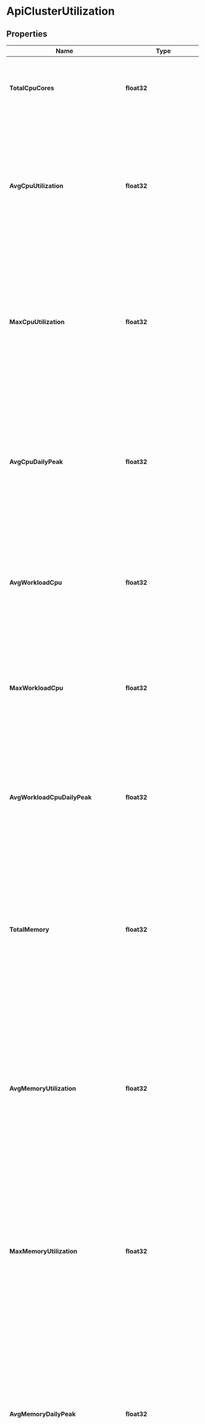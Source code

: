 # ApiClusterUtilization

## Properties
Name | Type | Description | Notes
------------ | ------------- | ------------- | -------------
**TotalCpuCores** | **float32** | Average number of CPU cores available in the cluster during the report window. | [optional] [default to null]
**AvgCpuUtilization** | **float32** | Average CPU consumption for the entire cluster during the report window. This includes consumption by user workloads in YARN and Impala, as well as consumption by all services running in the cluster. | [optional] [default to null]
**MaxCpuUtilization** | **float32** | Maximum CPU consumption for the entire cluster during the report window. This includes consumption by user workloads in YARN and Impala, as well as consumption by all services running in the cluster. | [optional] [default to null]
**AvgCpuDailyPeak** | **float32** | Average daily peak CPU consumption for the entire cluster during the report window. This includes consumption by user workloads in YARN and Impala, as well as consumption by all services running in the cluster. | [optional] [default to null]
**AvgWorkloadCpu** | **float32** | Average CPU consumption by workloads that ran on the cluster during the report window. This includes consumption by user workloads in YARN and Impala. | [optional] [default to null]
**MaxWorkloadCpu** | **float32** | Maximum CPU consumption by workloads that ran on the cluster during the report window. This includes consumption by user workloads in YARN and Impala. | [optional] [default to null]
**AvgWorkloadCpuDailyPeak** | **float32** | Average daily peak CPU consumption by workloads that ran on the cluster during the report window. This includes consumption by user workloads in YARN and Impala. | [optional] [default to null]
**TotalMemory** | **float32** | Average physical memory (in bytes) available in the cluster during the report window. This includes consumption by user workloads in YARN and Impala, as well as consumption by all services running in the cluster. | [optional] [default to null]
**AvgMemoryUtilization** | **float32** | Average memory consumption (as percentage of total memory) for the entire cluster during the report window. This includes consumption by user workloads in YARN and Impala, as well as consumption by all services running in the cluster. | [optional] [default to null]
**MaxMemoryUtilization** | **float32** | Maximum memory consumption (as percentage of total memory) for the entire cluster during the report window. This includes consumption by user workloads in YARN and Impala, as well as consumption by all services running in the cluster. | [optional] [default to null]
**AvgMemoryDailyPeak** | **float32** | Average daily peak memory consumption (as percentage of total memory) for the entire cluster during the report window. This includes consumption by user workloads in YARN and Impala, as well as consumption by all services running in the cluster. | [optional] [default to null]
**AvgWorkloadMemory** | **float32** | Average memory consumption (as percentage of total memory) by workloads that ran on the cluster during the report window. This includes consumption by user workloads in YARN and Impala. | [optional] [default to null]
**MaxWorkloadMemory** | **float32** | Maximum memory consumption (as percentage of total memory) by workloads that ran on the cluster. This includes consumption by user workloads in YARN and Impala | [optional] [default to null]
**AvgWorkloadMemoryDailyPeak** | **float32** | Average daily peak memory consumption (as percentage of total memory) by workloads that ran on the cluster during the report window. This includes consumption by user workloads in YARN and Impala. | [optional] [default to null]
**TenantUtilizations** | [***ApiTenantUtilizationList**](ApiTenantUtilizationList.md) | A list of tenant utilization reports. | [optional] [default to null]
**MaxCpuUtilizationTimestampMs** | **float32** | Timestamp corresponding to maximum CPU utilization for the entire cluster during the report window. | [optional] [default to null]
**MaxMemoryUtilizationTimestampMs** | **float32** | Timestamp corresponding to maximum memory utilization for the entire cluster during the report window. | [optional] [default to null]
**MaxWorkloadCpuTimestampMs** | **float32** | Timestamp corresponds to maximum CPU consumption by workloads that ran on the cluster during the report window. | [optional] [default to null]
**MaxWorkloadMemoryTimestampMs** | **float32** | Timestamp corresponds to maximum memory resource consumption by workloads that ran on the cluster during the report window. | [optional] [default to null]
**ErrorMessage** | **string** | Error message while generating utilization report. | [optional] [default to null]

[[Back to Model list]](../README.md#documentation-for-models) [[Back to API list]](../README.md#documentation-for-api-endpoints) [[Back to README]](../README.md)


